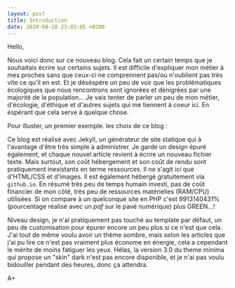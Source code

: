 ```yaml
---
layout: post
title: Introduction
date: 2020-08-18 23:03:05 +0200
---
```


Hello,

Nous voici donc sur ce nouveau blog. Cela fait un certain temps que je souhaitais écrire sur certains sujets. Il est difficile d'expliquer mon métier à mes proches sans que ceux-ci ne comprennent pas/ou n'oublient pas très vite ce qu'il en est. Et je déséspère un peu de voir que les problématiques écologiques que nous rencontrons sont ignorées et dénigrées par une majorité de la population... Je vais tenter de parler un peu de mon métier, d'écologie, d'éthique et d'autres sujets qui me tiennent à coeur ici. En éspérant que cela serve à quelque chose.

Pour illuster, un premier exemple. les choix de ce blog :

Ce blog est réalisé avec Jekyll, un générateur de site statique qui à l'avantage d'être très simple à administrer. Je garde un design épuré également, et chaque nouvel article revient à écrire un nouveau fichier texte. Mais surtout, son coût hébergement et son coût de rendu sont pratiquement inexistants en terme ressources. Il ne s'agit ici que d'HTML/CSS et d'images. Il est également hébergé gratuitement via `github.io`. En résumé très peu de temps humain investi, pas de coût financier de mon côté, très peu de ressources matérielles (RAM/CPU) utilisées. Si on compare à un quelconque site en PHP c'est 9913140431% (pourcentage réalisé avec un *paf* sur le pavé numérique) plus GREEN...!

Niveau design, je n'ai pratiquement pas touché au template par défaut, un peu de customisation pour épurer encore un peu plus si ce n'est que cela. J'ai tout de même voulu avoir un thème sombre, mais selon les articles que j'ai pu lire ce n'est pas vraiment plus économe en énergie, cela a cependant le mérite de moins fatiguer les yeux. Hélas, la version 3.0 du theme minima qui propose un "skin" dark n'est pas encore disponible, et je n'ai pas voulu bidouiller pendant des heures, donc ça attendra.

A+

